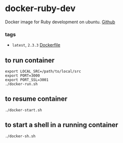 # docker-ruby-dev
Docker image for Ruby development on ubuntu. [Github](https://github.com/arthurmilliken/docker-dev/tree/master/ruby-dev)

### tags

- `latest`, `2.3.3` [Dockerfile](https://github.com/arthurmilliken/docker-dev/blob/master/ruby-dev/Dockerfile)

## to run container
```
export LOCAL_SRC=/path/to/local/src
export PORT=3000
export PORT_SSL=3001
./docker-run.sh
```

## to resume container
```
./docker-start.sh
```

## to start a shell in a running container
```
./docker-sh.sh
```

